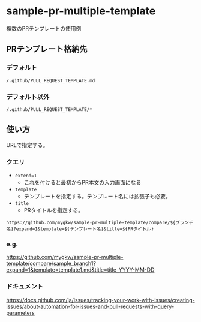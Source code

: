 # sample-pr-multiple-template

複数のPRテンプレートの使用例

## PRテンプレート格納先

### デフォルト
`/.github/PULL_REQUEST_TEMPLATE.md`

### デフォルト以外
`/.github/PULL_REQUEST_TEMPLATE/*`

## 使い方

URLで指定する。

### クエリ
- `extend=1`
  - これを付けると最初からPR本文の入力画面になる
- `template`
  - テンプレートを指定する。テンプレート名には拡張子も必要。
- `title`
  - PRタイトルを指定する。

```
https://github.com/mygkw/sample-pr-multiple-template/compare/${ブランチ名}?expand=1&template=${テンプレート名}&title=${PRタイトル}
```

### e.g.
https://github.com/mygkw/sample-pr-multiple-template/compare/sample_branch1?expand=1&template=template1.md&title=title_YYYY-MM-DD

### ドキュメント
https://docs.github.com/ja/issues/tracking-your-work-with-issues/creating-issues/about-automation-for-issues-and-pull-requests-with-query-parameters

